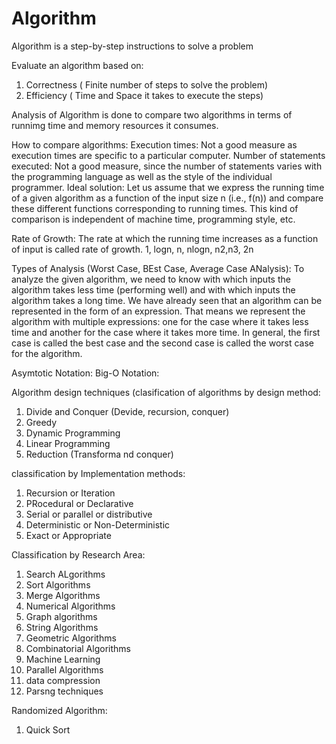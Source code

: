 # Algorithm
Algorithm is a step-by-step instructions to solve a problem

Evaluate an algorithm based on:
1. Correctness ( Finite number of steps to solve the problem)
2. Efficiency ( Time and Space it takes to execute the steps)

Analysis of Algorithm is done to compare two algorithms in terms of runnimg time and memory resources it consumes.

How to compare algorithms:
Execution times: Not a good measure as execution times are specific to a particular computer.
Number of statements executed: Not a good measure, since the number of statements varies
with the programming language as well as the style of the individual programmer.
Ideal solution: Let us assume that we express the running time of a given algorithm as a function
of the input size n (i.e., f(n)) and compare these different functions corresponding to running
times. This kind of comparison is independent of machine time, programming style, etc.

Rate of Growth: The rate at which the running time increases as a function of input is called rate of growth.
1, logn, n, nlogn, n2,n3, 2n

Types of Analysis (Worst Case, BEst Case, Average Case ANalysis):
To analyze the given algorithm, we need to know with which inputs the algorithm takes less time
(performing well) and with which inputs the algorithm takes a long time. We have already seen
that an algorithm can be represented in the form of an expression. That means we represent the
algorithm with multiple expressions: one for the case where it takes less time and another for the
case where it takes more time.
In general, the first case is called the best case and the second case is called the worst case for
the algorithm.

Asymtotic Notation:
Big-O Notation:

Algorithm design techniques (clasification of algorithms by design method:
1. Divide and Conquer (Devide, recursion, conquer)
2. Greedy
3. Dynamic Programming
4. Linear Programming
5. Reduction (Transforma nd conquer)

classification by Implementation methods:
1. Recursion or Iteration
2. PRocedural or Declarative
3. Serial or parallel or distributive
4. Deterministic or Non-Deterministic
5. Exact or Appropriate

Classification by Research Area:
1. Search ALgorithms
2. Sort Algorithms
3. Merge Algorithms
4. Numerical Algorithms
5. Graph algorithms
6. String Algorithms
7. Geometric Algorithms
8. Combinatorial Algorithms
9. Machine Learning
10. Parallel Algorithms
11. data compression
12. Parsng techniques

Randomized Algorithm:
1. Quick Sort





